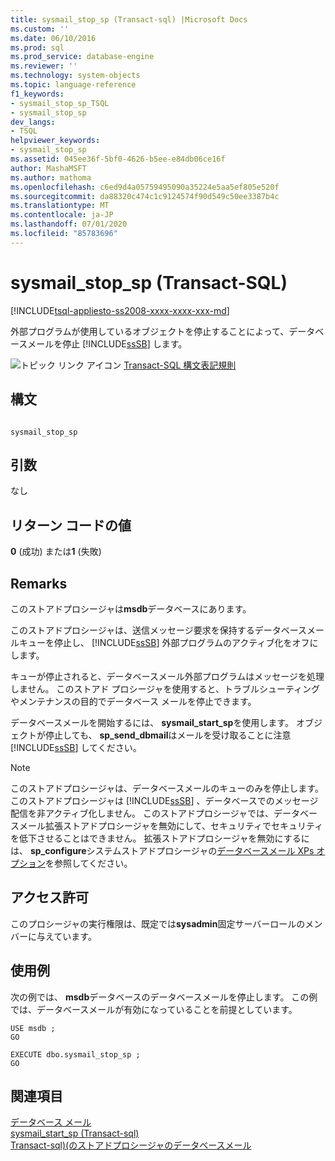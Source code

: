 ```yaml
---
title: sysmail_stop_sp (Transact-sql) |Microsoft Docs
ms.custom: ''
ms.date: 06/10/2016
ms.prod: sql
ms.prod_service: database-engine
ms.reviewer: ''
ms.technology: system-objects
ms.topic: language-reference
f1_keywords:
- sysmail_stop_sp_TSQL
- sysmail_stop_sp
dev_langs:
- TSQL
helpviewer_keywords:
- sysmail_stop_sp
ms.assetid: 045ee36f-5bf0-4626-b5ee-e84db06ce16f
author: MashaMSFT
ms.author: mathoma
ms.openlocfilehash: c6ed9d4a05759495090a35224e5aa5ef805e520f
ms.sourcegitcommit: da88320c474c1c9124574f90d549c50ee3387b4c
ms.translationtype: MT
ms.contentlocale: ja-JP
ms.lasthandoff: 07/01/2020
ms.locfileid: "85783696"
---
```

# <a name="sysmail_stop_sp-transact-sql"></a>sysmail_stop_sp (Transact-SQL)
[!INCLUDE[tsql-appliesto-ss2008-xxxx-xxxx-xxx-md](../../includes/applies-to-version/sqlserver.md)]

  外部プログラムが使用しているオブジェクトを停止することによって、データベースメールを停止 [!INCLUDE[ssSB](../../includes/sssb-md.md)] します。  
  
 ![トピック リンク アイコン](../../database-engine/configure-windows/media/topic-link.gif "トピック リンク アイコン") [Transact-SQL 構文表記規則](../../t-sql/language-elements/transact-sql-syntax-conventions-transact-sql.md)  
  
## <a name="syntax"></a>構文  
  
```  
  
sysmail_stop_sp  
```  
  
## <a name="arguments"></a>引数  
 なし  
  
## <a name="return-code-values"></a>リターン コードの値  
 **0** (成功) または**1** (失敗)  
  
## <a name="remarks"></a>Remarks  
 このストアドプロシージャは**msdb**データベースにあります。  
  
 このストアドプロシージャは、送信メッセージ要求を保持するデータベースメールキューを停止し、 [!INCLUDE[ssSB](../../includes/sssb-md.md)] 外部プログラムのアクティブ化をオフにします。  
  
 キューが停止されると、データベースメール外部プログラムはメッセージを処理しません。 このストアド プロシージャを使用すると、トラブルシューティングやメンテナンスの目的でデータベース メールを停止できます。  
  
 データベースメールを開始するには、 **sysmail_start_sp**を使用します。 オブジェクトが停止しても、 **sp_send_dbmail**はメールを受け取ることに注意 [!INCLUDE[ssSB](../../includes/sssb-md.md)] してください。  
  
> [!NOTE]  
>  このストアドプロシージャは、データベースメールのキューのみを停止します。 このストアドプロシージャは [!INCLUDE[ssSB](../../includes/sssb-md.md)] 、データベースでのメッセージ配信を非アクティブ化しません。 このストアドプロシージャでは、データベースメール拡張ストアドプロシージャを無効にして、セキュリティでセキュリティを低下させることはできません。 拡張ストアドプロシージャを無効にするには、 **sp_configure**システムストアドプロシージャの[データベースメール XPs オプション](../../database-engine/configure-windows/database-mail-xps-server-configuration-option.md)を参照してください。  
  
## <a name="permissions"></a>アクセス許可  
 このプロシージャの実行権限は、既定では**sysadmin**固定サーバーロールのメンバーに与えています。  
  
## <a name="examples"></a>使用例  
 次の例では、 **msdb**データベースのデータベースメールを停止します。 この例では、データベースメールが有効になっていることを前提としています。  
  
```  
USE msdb ;  
GO  
  
EXECUTE dbo.sysmail_stop_sp ;  
GO  
```  
  
## <a name="see-also"></a>関連項目  
 [データベース メール](../../relational-databases/database-mail/database-mail.md)   
 [sysmail_start_sp &#40;Transact-sql&#41;](../../relational-databases/system-stored-procedures/sysmail-start-sp-transact-sql.md)   
 [Transact-sql&#41;&#40;のストアドプロシージャのデータベースメール](../../relational-databases/system-stored-procedures/database-mail-stored-procedures-transact-sql.md)  
  
  
